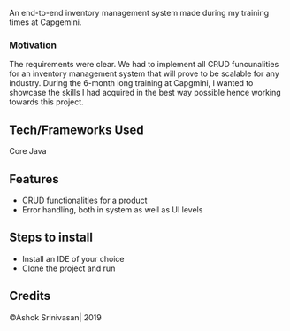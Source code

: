 An end-to-end inventory management system made during my training times at Capgemini. 

### Motivation
The requirements were clear. We had to implement all CRUD funcunalities for an inventory management system that will prove to be scalable for any industry. During the 6-month long training at Capgmini, I wanted to showcase the skills I had acquired in the best way possible hence working towards this project. 

## Tech/Frameworks Used
Core Java

## Features
* CRUD functionalities for a product
* Error handling, both in system as well as UI levels

## Steps to install
* Install an IDE of your choice
* Clone the project and run

## Credits
©Ashok Srinivasan| 2019
